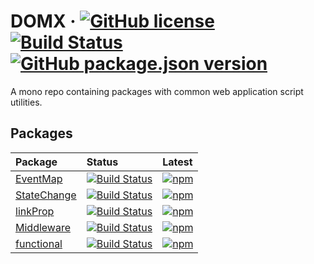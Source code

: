 # DOMX &middot; [![GitHub license](https://img.shields.io/badge/license-MIT-blue.svg)](https://www.mit.edu/~amini/LICENSE.md) [![Build Status](https://travis-ci.com/domxjs/domx.svg?branch=master)](https://travis-ci.com/github/domxjs/domx) [![GitHub package.json version](https://img.shields.io/github/package-json/v/jhorback/harbor-utils)](https://github.com/jhorback/harbor-utils/releases)

A mono repo containing packages with common web application script utilities.

## Packages

| Package   | Status   | Latest
|:---       |:---      |:---
| [EventMap](https://github.com/domxjs/domx/tree/master/packages/EventMap) | [![Build Status](https://travis-ci.com/domxjs/domx.svg?branch=packages/EventMap)](https://travis-ci.com/github/domxjs/domx) | [![npm](https://img.shields.io/npm/v/@domx/eventmap)](https://www.npmjs.com/package/@domx/eventmap)
| [StateChange](https://github.com/domxjs/domx/tree/master/packages/StateChange) |[![Build Status](https://travis-ci.com/domxjs/domx.svg?branch=packages/StateChange)](https://travis-ci.com/github/domxjs/domx) | [![npm](https://img.shields.io/npm/v/@domx/statechange)](https://www.npmjs.com/package/@domx/statechange)
| [linkProp](https://github.com/domxjs/domx/tree/master/packages/linkProp) | [![Build Status](https://travis-ci.com/domxjs/domx.svg?branch=packages/linkProp)](https://travis-ci.com/github/domxjs/domx) | [![npm](https://img.shields.io/npm/v/@domx/linkprop)](https://www.npmjs.com/package/@domx/linkprop)
| [Middleware](https://github.com/domxjs/domx/tree/master/packages/Middleware) | [![Build Status](https://travis-ci.com/domxjs/domx.svg?branch=packages/Middleware)](https://travis-ci.com/github/domxjs/domx) | [![npm](https://img.shields.io/npm/v/@domx/middleware)](https://www.npmjs.com/package/@domx/middleware)
| [functional](https://github.com/domxjs/domx/tree/master/packages/functional) | [![Build Status](https://travis-ci.com/domxjs/domx.svg?branch=packages/functional)](https://travis-ci.com/github/domxjs/domx) | [![npm](https://img.shields.io/npm/v/@domx/functional)](https://www.npmjs.com/package/@domx/functional)


<!-- | [debounce](./packages/debounce/README.md) | | Needs conversion -->


